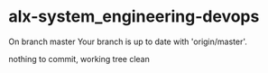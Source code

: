 # alx-system_engineering-devops
On branch master
Your branch is up to date with 'origin/master'.

nothing to commit, working tree clean
